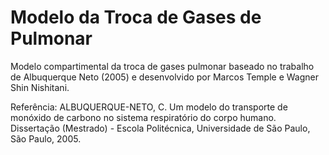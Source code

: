 # Modelo da Troca de Gases de Pulmonar
Modelo compartimental da troca de gases pulmonar baseado no trabalho de Albuquerque Neto (2005) e desenvolvido por Marcos Temple e Wagner Shin Nishitani.

Referência: 
ALBUQUERQUE-NETO, C. Um modelo do transporte de monóxido de carbono no sistema respiratório do corpo humano. Dissertação (Mestrado) - Escola Politécnica, Universidade de São Paulo, São Paulo, 2005.